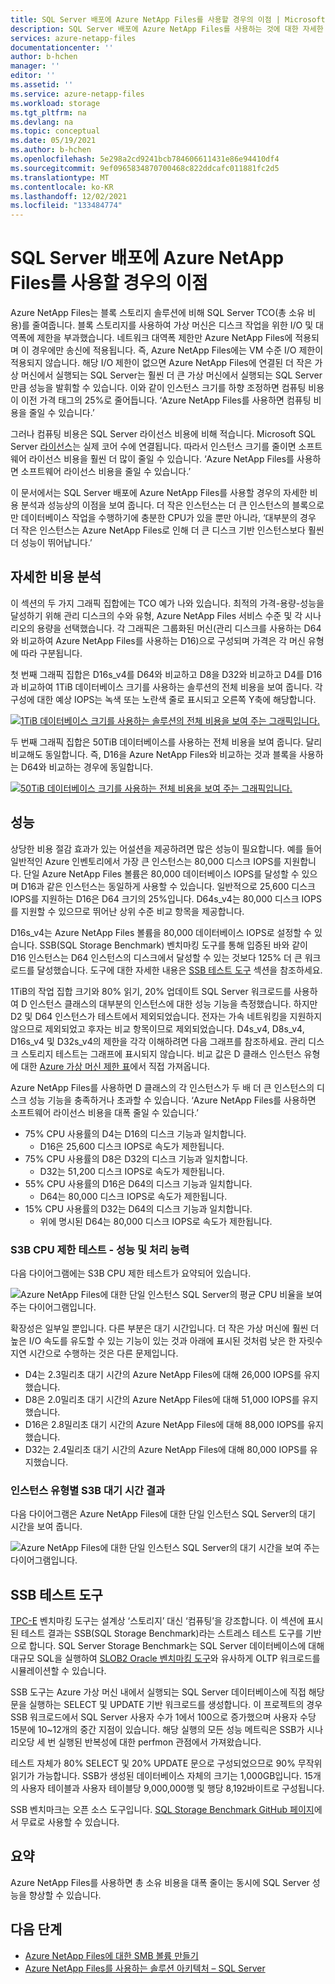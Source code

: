 ```yaml
---
title: SQL Server 배포에 Azure NetApp Files를 사용할 경우의 이점 | Microsoft Docs
description: SQL Server 배포에 Azure NetApp Files를 사용하는 것에 대한 자세한 비용 분석 성능 이점을 보여 줍니다.
services: azure-netapp-files
documentationcenter: ''
author: b-hchen
manager: ''
editor: ''
ms.assetid: ''
ms.service: azure-netapp-files
ms.workload: storage
ms.tgt_pltfrm: na
ms.devlang: na
ms.topic: conceptual
ms.date: 05/19/2021
ms.author: b-hchen
ms.openlocfilehash: 5e298a2cd9241bcb784606611431e86e94410df4
ms.sourcegitcommit: 9ef0965834870700468c822ddcafc011881fc2d5
ms.translationtype: MT
ms.contentlocale: ko-KR
ms.lasthandoff: 12/02/2021
ms.locfileid: "133484774"
---
```

#  <a name="benefits-of-using-azure-netapp-files-for-sql-server-deployment"></a>SQL Server 배포에 Azure NetApp Files를 사용할 경우의 이점

Azure NetApp Files는 블록 스토리지 솔루션에 비해 SQL Server TCO(총 소유 비용)를 줄여줍니다.  블록 스토리지를 사용하여 가상 머신은 디스크 작업을 위한 I/O 및 대역폭에 제한을 부과했습니다. 네트워크 대역폭 제한만 Azure NetApp Files에 적용되며 이 경우에만 송신에 적용됩니다.  즉, Azure NetApp Files에는 VM 수준 I/O 제한이 적용되지 않습니다. 해당 I/O 제한이 없으면 Azure NetApp Files에 연결된 더 작은 가상 머신에서 실행되는 SQL Server는 훨씬 더 큰 가상 머신에서 실행되는 SQL Server만큼 성능을 발휘할 수 있습니다. 이와 같이 인스턴스 크기를 하향 조정하면 컴퓨팅 비용이 이전 가격 태그의 25%로 줄어듭니다.  ‘Azure NetApp Files를 사용하면 컴퓨팅 비용을 줄일 수 있습니다.’  

그러나 컴퓨팅 비용은 SQL Server 라이선스 비용에 비해 적습니다.  Microsoft SQL Server [라이선스](https://download.microsoft.com/download/B/C/0/BC0B2EA7-D99D-42FB-9439-2C56880CAFF4/SQL_Server_2017_Licensing_Datasheet.pdf)는 실제 코어 수에 연결됩니다. 따라서 인스턴스 크기를 줄이면 소프트웨어 라이선스 비용을 훨씬 더 많이 줄일 수 있습니다. ‘Azure NetApp Files를 사용하면 소프트웨어 라이선스 비용을 줄일 수 있습니다.’

이 문서에서는 SQL Server 배포에 Azure NetApp Files를 사용할 경우의 자세한 비용 분석과 성능상의 이점을 보여 줍니다. 더 작은 인스턴스는 더 큰 인스턴스의 블록으로만 데이터베이스 작업을 수행하기에 충분한 CPU가 있을 뿐만 아니라, ‘대부분의 경우 더 작은 인스턴스는 Azure NetApp Files로 인해 더 큰 디스크 기반 인스턴스보다 훨씬 더 성능이 뛰어납니다.’ 

## <a name="detailed-cost-analysis"></a>자세한 비용 분석 

이 섹션의 두 가지 그래픽 집합에는 TCO 예가 나와 있습니다.  최적의 가격-용량-성능을 달성하기 위해 관리 디스크의 수와 유형, Azure NetApp Files 서비스 수준 및 각 시나리오의 용량을 선택했습니다.  각 그래픽은 그룹화된 머신(관리 디스크를 사용하는 D64와 비교하여 Azure NetApp Files를 사용하는 D16)으로 구성되며 가격은 각 머신 유형에 따라 구분됩니다.  

첫 번째 그래픽 집합은 D16s_v4를 D64와 비교하고 D8을 D32와 비교하고 D4를 D16과 비교하여 1TiB 데이터베이스 크기를 사용하는 솔루션의 전체 비용을 보여 줍니다. 각 구성에 대한 예상 IOPS는 녹색 또는 노란색 줄로 표시되고 오른쪽 Y축에 해당합니다.

[![1TiB 데이터베이스 크기를 사용하는 솔루션의 전체 비용을 보여 주는 그래픽입니다.](../media/azure-netapp-files/solution-sql-server-cost-1-tib.png)](../media/azure-netapp-files/solution-sql-server-cost-1-tib.png#lightbox)


두 번째 그래픽 집합은 50TiB 데이터베이스를 사용하는 전체 비용을 보여 줍니다. 달리 비교해도 동일합니다. 즉, D16을 Azure NetApp Files와 비교하는 것과 블록을 사용하는 D64와 비교하는 경우에 동일합니다. 

[ ![50TiB 데이터베이스 크기를 사용하는 전체 비용을 보여 주는 그래픽입니다.](../media/azure-netapp-files/solution-sql-server-cost-50-tib.png)](../media/azure-netapp-files/solution-sql-server-cost-50-tib.png#lightbox)
 
## <a name="performance-and-lots-of-it"></a>성능  

상당한 비용 절감 효과가 있는 어설션을 제공하려면 많은 성능이 필요합니다. 예를 들어 일반적인 Azure 인벤토리에서 가장 큰 인스턴스는 80,000 디스크 IOPS를 지원합니다. 단일 Azure NetApp Files 볼륨은 80,000 데이터베이스 IOPS를 달성할 수 있으며 D16과 같은 인스턴스는 동일하게 사용할 수 있습니다. 일반적으로 25,600 디스크 IOPS를 지원하는 D16은 D64 크기의 25%입니다.  D64s_v4는 80,000 디스크 IOPS를 지원할 수 있으므로 뛰어난 상위 수준 비교 항목을 제공합니다.

D16s_v4는 Azure NetApp Files 볼륨을 80,000 데이터베이스 IOPS로 설정할 수 있습니다. SSB(SQL Storage Benchmark) 벤치마킹 도구를 통해 입증된 바와 같이 D16 인스턴스는 D64 인스턴스의 디스크에서 달성할 수 있는 것보다 125% 더 큰 워크로드를 달성했습니다.  도구에 대한 자세한 내용은 [SSB 테스트 도구](#ssb-testing-tool) 섹션을 참조하세요.

1TiB의 작업 집합 크기와 80% 읽기, 20% 업데이트 SQL Server 워크로드를 사용하여 D 인스턴스 클래스의 대부분의 인스턴스에 대한 성능 기능을 측정했습니다. 하지만 D2 및 D64 인스턴스가 테스트에서 제외되었습니다. 전자는 가속 네트워킹을 지원하지 않으므로 제외되었고 후자는 비교 항목이므로 제외되었습니다. D4s_v4, D8s_v4, D16s_v4 및 D32s_v4의 제한을 각각 이해하려면 다음 그래프를 참조하세요.  관리 디스크 스토리지 테스트는 그래프에 표시되지 않습니다. 비교 값은 D 클래스 인스턴스 유형에 대한 [Azure 가상 머신 제한 표](../virtual-machines/dv3-dsv3-series.md)에서 직접 가져옵니다.

Azure NetApp Files를 사용하면 D 클래스의 각 인스턴스가 두 배 더 큰 인스턴스의 디스크 성능 기능을 충족하거나 초과할 수 있습니다.  ‘Azure NetApp Files를 사용하면 소프트웨어 라이선스 비용을 대폭 줄일 수 있습니다.’  

* 75% CPU 사용률의 D4는 D16의 디스크 기능과 일치합니다.  
    * D16은 25,600 디스크 IOPS로 속도가 제한됩니다.  
* 75% CPU 사용률의 D8은 D32의 디스크 기능과 일치합니다.  
    * D32는 51,200 디스크 IOPS로 속도가 제한됩니다.  
* 55% CPU 사용률의 D16은 D64의 디스크 기능과 일치합니다.  
    * D64는 80,000 디스크 IOPS로 속도가 제한됩니다.  
* 15% CPU 사용률의 D32는 D64의 디스크 기능과 일치합니다.  
    * 위에 명시된 D64는 80,000 디스크 IOPS로 속도가 제한됩니다.  

### <a name="s3b-cpu-limits-test--performance-versus-processing-power"></a>S3B CPU 제한 테스트 - 성능 및 처리 능력

다음 다이어그램에는 S3B CPU 제한 테스트가 요약되어 있습니다.

![Azure NetApp Files에 대한 단일 인스턴스 SQL Server의 평균 CPU 비율을 보여 주는 다이어그램입니다.](../media/azure-netapp-files/solution-sql-server-single-instance-average-cpu.png)

확장성은 일부일 뿐입니다. 다른 부분은 대기 시간입니다.  더 작은 가상 머신에 훨씬 더 높은 I/O 속도를 유도할 수 있는 기능이 있는 것과 아래에 표시된 것처럼 낮은 한 자릿수 지연 시간으로 수행하는 것은 다른 문제입니다.  

* D4는 2.3밀리초 대기 시간의 Azure NetApp Files에 대해 26,000 IOPS를 유지했습니다.  
* D8은 2.0밀리초 대기 시간의 Azure NetApp Files에 대해 51,000 IOPS를 유지했습니다.  
* D16은 2.8밀리초 대기 시간의 Azure NetApp Files에 대해 88,000 IOPS를 유지했습니다.
* D32는 2.4밀리초 대기 시간의 Azure NetApp Files에 대해 80,000 IOPS를 유지했습니다.  

### <a name="s3b-per-instance-type-latency-results"></a>인스턴스 유형별 S3B 대기 시간 결과

다음 다이어그램은 Azure NetApp Files에 대한 단일 인스턴스 SQL Server의 대기 시간을 보여 줍니다.

![Azure NetApp Files에 대한 단일 인스턴스 SQL Server의 대기 시간을 보여 주는 다이어그램입니다.](../media/azure-netapp-files/solution-sql-server-single-instance-latency.png)

## <a name="ssb-testing-tool"></a>SSB 테스트 도구 
 
[TPC-E](http://www.tpc.org/tpce/) 벤치마킹 도구는 설계상 ‘스토리지’ 대신 ‘컴퓨팅’을 강조합니다.  이 섹션에 표시된 테스트 결과는 SSB(SQL Storage Benchmark)라는 스트레스 테스트 도구를 기반으로 합니다.  SQL Server Storage Benchmark는 SQL Server 데이터베이스에 대해 대규모 SQL을 실행하여 [SLOB2 Oracle 벤치마킹 도구](https://kevinclosson.net/slob/)와 유사하게 OLTP 워크로드를 시뮬레이션할 수 있습니다. 

SSB 도구는 Azure 가상 머신 내에서 실행되는 SQL Server 데이터베이스에 직접 해당 문을 실행하는 SELECT 및 UPDATE 기반 워크로드를 생성합니다.  이 프로젝트의 경우 SSB 워크로드에서 SQL Server 사용자 수가 1에서 100으로 증가했으며 사용자 수당 15분에 10~12개의 중간 지점이 있습니다.  해당 실행의 모든 성능 메트릭은 SSB가 시나리오당 세 번 실행된 반복성에 대한 perfmon 관점에서 가져왔습니다. 

테스트 자체가 80% SELECT 및 20% UPDATE 문으로 구성되었으므로 90% 무작위 읽기가 가능합니다.  SSB가 생성된 데이터베이스 자체의 크기는 1,000GB입니다. 15개의 사용자 테이블과 사용자 테이블당 9,000,000행 및 행당 8,192바이트로 구성됩니다. 

SSB 벤치마크는 오픈 소스 도구입니다.  [SQL Storage Benchmark GitHub 페이지](https://github.com/NetApp/SQL_Storage_Benchmark.git)에서 무료로 사용할 수 있습니다.  


## <a name="in-summary"></a>요약  

Azure NetApp Files를 사용하면 총 소유 비용을 대폭 줄이는 동시에 SQL Server 성능을 향상할 수 있습니다. 

## <a name="next-steps"></a>다음 단계

* [Azure NetApp Files에 대한 SMB 볼륨 만들기](azure-netapp-files-create-volumes-smb.md) 
* [Azure NetApp Files를 사용하는 솔루션 아키텍처 – SQL Server](azure-netapp-files-solution-architectures.md#sql-server) 

